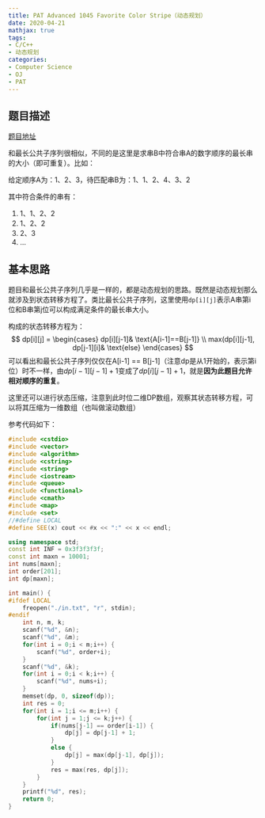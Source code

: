 ```yaml
---
title: PAT Advanced 1045 Favorite Color Stripe（动态规划）
date: 2020-04-21
mathjax: true
tags:
- C/C++
- 动态规划
categories:
- Computer Science
- OJ
- PAT
---
```


## 题目描述

[题目地址](https://pintia.cn/problem-sets/994805342720868352/problems/994805437411475456)

和最长公共子序列很相似，不同的是这里是求串B中符合串A的数字顺序的最长串的大小（即可重复）。比如：

给定顺序A为：1、2、3，待匹配串B为：1、1、2、4、3、2

其中符合条件的串有：

1. 1、1、2、2
2. 1、2、2
3. 2、3
4. ...

<!-- more-->

## 基本思路

题目和最长公共子序列几乎是一样的，都是动态规划的思路。既然是动态规划那么就涉及到状态转移方程了。类比最长公共子序列，这里使用`dp[i][j]`表示A串第i位和B串第j位可以构成满足条件的最长串大小。

构成的状态转移方程为：
$$
dp[i][j] = 
\begin{cases}
dp[i][j-1]& \text{A[i-1]==B[j-1]} \\
max(dp[i][j-1], dp[j-1][i]& \text{else}
\end{cases}
$$
可以看出和最长公共子序列仅仅在A[i-1] == B[j-1]（注意dp是从1开始的，表示第i位）时不一样，由$dp[i-1][j-1] + 1$变成了$dp[i][j-1]+1$，就是**因为此题目允许相对顺序的重复**。

这里还可以进行状态压缩，注意到此时位二维DP数组，观察其状态转移方程，可以将其压缩为一维数组（也叫做滚动数组）

参考代码如下：

```cpp
#include <cstdio>
#include <vector>
#include <algorithm>
#include <cstring>
#include <string>
#include <iostream>
#include <queue>
#include <functional>
#include <cmath>
#include <map>
#include <set>
//#define LOCAL
#define SEE(x) cout << #x << ":" << x << endl;

using namespace std;
const int INF = 0x3f3f3f3f;
const int maxn = 10001;
int nums[maxn];
int order[201];
int dp[maxn];

int main() {
#ifdef LOCAL
    freopen("./in.txt", "r", stdin);
#endif
    int n, m, k;
    scanf("%d", &n);
    scanf("%d", &m);
    for(int i = 0;i < m;i++) {
        scanf("%d", order+i);
    }
    scanf("%d", &k);
    for(int i = 0;i < k;i++) {
        scanf("%d", nums+i);
    }
    memset(dp, 0, sizeof(dp));
    int res = 0;
    for(int i = 1;i <= m;i++) {
        for(int j = 1;j <= k;j++) {
            if(nums[j-1] == order[i-1]) {
                dp[j] = dp[j-1] + 1;
            }
            else {
                dp[j] = max(dp[j-1], dp[j]);
            }
            res = max(res, dp[j]);
        }
    }
    printf("%d", res);
    return 0;
}
```

